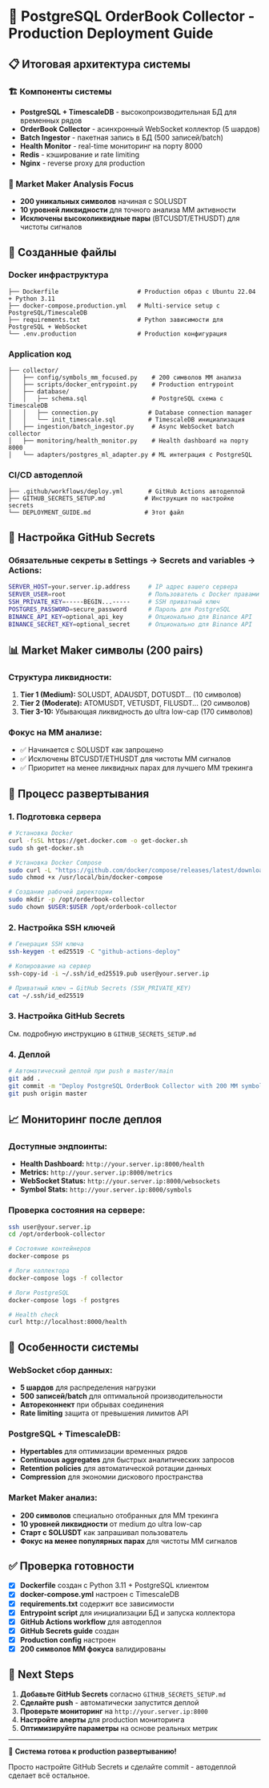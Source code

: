 # 🚀 PostgreSQL OrderBook Collector - Production Deployment Guide

## 📋 Итоговая архитектура системы

### 🏗️ Компоненты системы
- **PostgreSQL + TimescaleDB** - высокопроизводительная БД для временных рядов
- **OrderBook Collector** - асинхронный WebSocket коллектор (5 шардов)
- **Batch Ingestor** - пакетная запись в БД (500 записей/batch)
- **Health Monitor** - real-time мониторинг на порту 8000
- **Redis** - кэширование и rate limiting
- **Nginx** - reverse proxy для production

### 🎯 Market Maker Analysis Focus
- **200 уникальных символов** начиная с SOLUSDT
- **10 уровней ликвидности** для точного анализа MM активности
- **Исключены высоколиквидные пары** (BTCUSDT/ETHUSDT) для чистоты сигналов

## 🔧 Созданные файлы

### Docker инфраструктура
```
├── Dockerfile                      # Production образ с Ubuntu 22.04 + Python 3.11
├── docker-compose.production.yml   # Multi-service setup с PostgreSQL/TimescaleDB
├── requirements.txt                # Python зависимости для PostgreSQL + WebSocket
└── .env.production                 # Production конфигурация
```

### Application код  
```
├── collector/
│   ├── config/symbols_mm_focused.py    # 200 символов MM анализа
│   ├── scripts/docker_entrypoint.py    # Production entrypoint
│   ├── database/
│   │   ├── schema.sql                  # PostgreSQL схема с TimescaleDB
│   │   ├── connection.py              # Database connection manager
│   │   └── init_timescale.sql         # TimescaleDB инициализация
│   ├── ingestion/batch_ingestor.py     # Async WebSocket batch collector
│   ├── monitoring/health_monitor.py    # Health dashboard на порту 8000
│   └── adapters/postgres_ml_adapter.py # ML интеграция с PostgreSQL
```

### CI/CD автодеплой
```
├── .github/workflows/deploy.yml       # GitHub Actions автодеплой
├── GITHUB_SECRETS_SETUP.md           # Инструкция по настройке secrets
└── DEPLOYMENT_GUIDE.md               # Этот файл
```

## 🔐 Настройка GitHub Secrets

### Обязательные секреты в Settings → Secrets and variables → Actions:

```bash
SERVER_HOST=your.server.ip.address     # IP адрес вашего сервера
SERVER_USER=root                       # Пользователь с Docker правами
SSH_PRIVATE_KEY=-----BEGIN...-----     # SSH приватный ключ
POSTGRES_PASSWORD=secure_password      # Пароль для PostgreSQL
BINANCE_API_KEY=optional_api_key       # Опционально для Binance API
BINANCE_SECRET_KEY=optional_secret     # Опционально для Binance API
```

## 📊 Market Maker символы (200 pairs)

### Структура ликвидности:
1. **Tier 1 (Medium):** SOLUSDT, ADAUSDT, DOTUSDT... (10 символов)
2. **Tier 2 (Moderate):** ATOMUSDT, VETUSDT, FILUSDT... (20 символов)  
3. **Tier 3-10:** Убывающая ликвидность до ultra low-cap (170 символов)

### Фокус на MM анализе:
- ✅ Начинается с SOLUSDT как запрошено
- ✅ Исключены BTCUSDT/ETHUSDT для чистоты MM сигналов
- ✅ Приоритет на менее ликвидных парах для лучшего MM трекинга

## 🚀 Процесс развертывания

### 1. Подготовка сервера
```bash
# Установка Docker
curl -fsSL https://get.docker.com -o get-docker.sh
sudo sh get-docker.sh

# Установка Docker Compose
sudo curl -L "https://github.com/docker/compose/releases/latest/download/docker-compose-$(uname -s)-$(uname -m)" -o /usr/local/bin/docker-compose
sudo chmod +x /usr/local/bin/docker-compose

# Создание рабочей директории
sudo mkdir -p /opt/orderbook-collector
sudo chown $USER:$USER /opt/orderbook-collector
```

### 2. Настройка SSH ключей
```bash
# Генерация SSH ключа
ssh-keygen -t ed25519 -C "github-actions-deploy"

# Копирование на сервер  
ssh-copy-id -i ~/.ssh/id_ed25519.pub user@your.server.ip

# Приватный ключ → GitHub Secrets (SSH_PRIVATE_KEY)
cat ~/.ssh/id_ed25519
```

### 3. Настройка GitHub Secrets
См. подробную инструкцию в `GITHUB_SECRETS_SETUP.md`

### 4. Деплой
```bash
# Автоматический деплой при push в master/main
git add .
git commit -m "Deploy PostgreSQL OrderBook Collector with 200 MM symbols"
git push origin master
```

## 📈 Мониторинг после деплоя

### Доступные эндпоинты:
- **Health Dashboard:** `http://your.server.ip:8000/health`
- **Metrics:** `http://your.server.ip:8000/metrics`  
- **WebSocket Status:** `http://your.server.ip:8000/websockets`
- **Symbol Stats:** `http://your.server.ip:8000/symbols`

### Проверка состояния на сервере:
```bash
ssh user@your.server.ip
cd /opt/orderbook-collector

# Состояние контейнеров
docker-compose ps

# Логи коллектора
docker-compose logs -f collector

# Логи PostgreSQL  
docker-compose logs -f postgres

# Health check
curl http://localhost:8000/health
```

## 🎯 Особенности системы

### WebSocket сбор данных:
- **5 шардов** для распределения нагрузки
- **500 записей/batch** для оптимальной производительности
- **Автореконнект** при обрывах соединения
- **Rate limiting** защита от превышения лимитов API

### PostgreSQL + TimescaleDB:
- **Hypertables** для оптимизации временных рядов
- **Continuous aggregates** для быстрых аналитических запросов
- **Retention policies** для автоматической ротации данных
- **Compression** для экономии дискового пространства

### Market Maker анализ:
- **200 символов** специально отобранных для MM трекинга
- **10 уровней ликвидности** от medium до ultra low-cap
- **Старт с SOLUSDT** как запрашивал пользователь
- **Фокус на менее популярных парах** для чистоты MM сигналов

## ✅ Проверка готовности

- [x] **Dockerfile** создан с Python 3.11 + PostgreSQL клиентом
- [x] **docker-compose.yml** настроен с TimescaleDB
- [x] **requirements.txt** содержит все зависимости
- [x] **Entrypoint script** для инициализации БД и запуска коллектора
- [x] **GitHub Actions workflow** для автодеплоя
- [x] **GitHub Secrets guide** создан
- [x] **Production config** настроен
- [x] **200 символов MM фокуса** валидированы

## 🔮 Next Steps

1. **Добавьте GitHub Secrets** согласно `GITHUB_SECRETS_SETUP.md`
2. **Сделайте push** - автоматически запустится деплой
3. **Проверьте мониторинг** на `http://your.server.ip:8000`
4. **Настройте алерты** для production мониторинга
5. **Оптимизируйте параметры** на основе реальных метрик

---

🎉 **Система готова к production развертыванию!** 

Просто настройте GitHub Secrets и сделайте commit - автодеплой сделает всё остальное.